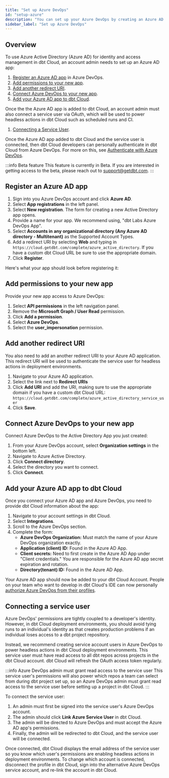 ```yaml
---
title: "Set up Azure DevOps"
id: "setup-azure"
description: "You can set up your Azure DevOps by creating an Azure AD app and adding it to dbt Cloud."
sidebar_label: "Set up Azure DevOps"
---
```


## Overview

To use Azure Active Directory (Azure AD) for identity and access management in dbt Cloud, an account admin needs to set up an Azure AD app:

1. [Register an Azure AD app](#register-an-azure-ad-app) in Azure DevOps.
2. [Add permissions to your new app](#add-permissions-to-your-new-app).
3. [Add another redirect URI](#add-another-redirect-URI).
4. [Connect Azure DevOps to your new app](#connect-azure-devops-to-your-new-app).
5. [Add your Azure AD app to dbt Cloud](#add-your-azure-ad-app-to-dbt-cloud).

Once the the Azure AD app is added to dbt Cloud, an account admin must also connect a service user via OAuth, which will be used to power headless actions in dbt Cloud such as scheduled runs and CI.
1. [Connecting a Service User](#connecting-a-service-user).

Once the Azure AD app added to dbt Cloud and the service user is connected, then dbt Cloud developers can personally authenticate in dbt Cloud from Azure DevOps. For more on this, see [Authenticate with Azure DevOps](docs/dbt-cloud/cloud-configuring-dbt-cloud/authenticate-azure).

:::info Beta feature
This feature is currently in Beta. If you are interested in getting access to the beta, please reach out to support@getdbt.com.
:::

## Register an Azure AD app

1. Sign into you Azure DevOps account and click **Azure AD**.
2. Select **App registrations** in the left panel.
3. Select **New registration**. The form for creating a new Active Directory app opens.
4. Provide a name for your app. We recommend using, "dbt Labs Azure DevOps App".
5. Select **Accounts in any organizational directory (Any Azure AD directory - Multitenant)** as the Supported Account Types.
6. Add a redirect URI by selecting **Web** and typing in `https://cloud.getdbt.com/complete/azure_active_directory`. If you have a custom dbt Cloud URL be sure to use the appropriate domain.
7. Click **Register**.

<Lightbox src="/img/docs/dbt-cloud/connecting-azure-devops/ADnavigation.gif" title="Navigating to the Azure AD app registrations"/>

Here's what your app should look before registering it:

<Lightbox src="/img/docs/dbt-cloud/connecting-azure-devops/AD app.png" title="Registering an Active Directory app"/>

## Add permissions to your new app

Provide your new app access to Azure DevOps:

1. Select **API permissions** in the left navigation panel.
2. Remove the **Microsoft Graph / User Read** permission.
3. Click **Add a permission**.
4. Select **Azure DevOps**.
5. Select the **user_impersonation** permission.

<Lightbox src="/img/docs/dbt-cloud/connecting-azure-devops/user-impersonation.gif" title="Adding permissions to the app"/>

## Add another redirect URI 

You also need to add an another redirect URI to your Azure AD application. This redirect URI will be used to authenticate the service user for headless actions in deployment environments.

1. Navigate to your Azure AD application.
2. Select the link next to **Redirect URIs**
3. Click **Add URI** and add the URI, making sure to use the appropriate domain if you have a custom dbt Cloud URL:
`https://cloud.getdbt.com/complete/azure_active_directory_service_user`
4. Click **Save**.

<Lightbox src="/img/docs/dbt-cloud/connecting-azure-devops/redirect-uri.gif" title="Adding the Service User redirect URI"/>




## Connect Azure DevOps to your new app

Connect Azure DevOps to the Active Directory App you just created:

1. From your Azure DevOps account, select **Organization settings** in the bottom left.
2. Navigate to Azure Active Directory.
3. Click **Connect directory**.
4. Select the directory you want to connect.
5. Click **Connect**.

<Lightbox src="/img/docs/dbt-cloud/connecting-azure-devops/connect AD to Azure DevOps.gif" title="Connecting Azure DevOps and Active Directory"/>

## Add your Azure AD app to dbt Cloud

Once you connect your Azure AD app and Azure DevOps, you need to provide dbt Cloud information about the app:

1. Navigate to your account settings in dbt Cloud.
2. Select **Integrations**.
3. Scroll to the Azure DevOps section.
4. Complete the form:
    - **Azure DevOps Organization:** Must match the name of your Azure DevOps organization exactly.
    - **Application (client) ID:** Found in the Azure AD App.
    - **Client secrets:** Need to first create in the Azure AD App under "Client credentials." You are responsible for the Azure AD app secret expiration and rotation.
    - **Directory(tenant) ID:** Found in the Azure AD App.

<Lightbox src="/img/docs/dbt-cloud/connecting-azure-devops/Azure Devops App in dbt Cloud.gif" title="Adding an Active Directory App to dbt Cloud"/>


Your Azure AD app should now be added to your dbt Cloud Account. People on your team who want to develop in dbt Cloud's IDE can now personally [authorize Azure DevOps from their profiles](dbt-cloud/cloud-configuring-dbt-cloud/authenticate-azure).

## Connecting a service user
Azure DevOps' permissions are tightly coupled to a developer's identity. However, in dbt Cloud deployment environments, you should avoid tying runs to an individual's identity as that creates production problems if an individual loses access to a dbt project repository. 

Instead, we recommend creating service account users in Azure DevOps to power headless actions in dbt Cloud deployment environments. This service user must have read access to all dbt repos across projects in the dbt Cloud account. dbt Cloud will refresh the OAuth access token regularly.

:::info  Azure DevOps admin must grant read access to the service user
This service user's permissions will also power which repos a team can select from during dbt project set up, so an Azure DevOps admin must grant read access to the service user before setting up a project in dbt Cloud.
:::

To connect the service user:
1. An admin must first be signed into the service user's Azure DevOps account.
2. The admin should click **Link Azure Service User** in dbt Cloud.
3. The admin will be directed to Azure DevOps and must accept the Azure AD app's permissions.
4. Finally, the admin will be redirected to dbt Cloud, and the service user will be connected.
<Lightbox src="/img/docs/dbt-cloud/connecting-azure-devops/azure-service-user.png" title="Connecting an Azure Service User"/>

Once connected, dbt Cloud displays the email address of the service user so you know which user's permissions are enabling headless actions in deployment environments. To change which account is connected, disconnect the profile in dbt Cloud, sign into the alternative Azure DevOps service account, and re-link the account in dbt Cloud.